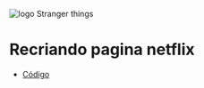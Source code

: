 ![logo Stranger things](https://help.nflxext.com/43e0db2f-fea0-4308-bfb9-09f2a88f6ee4_what_is_netflix_1_en.png)
# Recriando pagina netflix
* [Código](https://github.com/MDSSCML/Recriando-pagina-netflix/tree/master)
